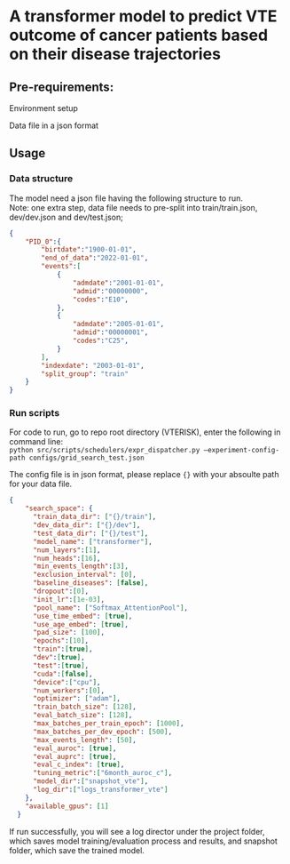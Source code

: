 # A transformer model to predict VTE outcome of cancer patients based on their disease trajectories

## Pre-requirements: 
Environment setup 

Data file in a json format

## Usage
### Data structure
The model need a json file having the following structure to run.  
Note: one extra step, data file needs to pre-split into train/train.json, dev/dev.json and dev/test.json; 

```json
{
    "PID_0":{
        "birtdate":"1900-01-01",
        "end_of_data":"2022-01-01",
        "events":[
            {
                "admdate":"2001-01-01",
                "admid":"00000000",
                "codes":"E10",
            },
            {
                "admdate":"2005-01-01",
                "admid":"00000001",
                "codes":"C25",
            }
        ],
        "indexdate": "2003-01-01",
        "split_group": "train"
    }
}
```
### Run scripts
For code to run, go to repo root directory (VTERISK), enter the following in command line:   
```python src/scripts/schedulers/expr_dispatcher.py –experiment-config-path configs/grid_search_test.json```

The config file is in json format, please replace ```{}``` with your absoulte path for your data file.
```json
{
    "search_space": {
      "train_data_dir": ["{}/train"],
      "dev_data_dir": ["{}/dev"],
      "test_data_dir": ["{}/test"],
      "model_name": ["transformer"],
      "num_layers":[1],
      "num_heads":[16],
      "min_events_length":[3],
      "exclusion_interval": [0],
      "baseline_diseases": [false],
      "dropout":[0],
      "init_lr":[1e-03],
      "pool_name": ["Softmax_AttentionPool"],
      "use_time_embed": [true],
      "use_age_embed": [true],
      "pad_size": [100],
      "epochs":[10],
      "train":[true],
      "dev":[true],
      "test":[true],
      "cuda":[false],
      "device":["cpu"],
      "num_workers":[0],
      "optimizer": ["adam"],
      "train_batch_size": [128],
      "eval_batch_size": [128],
      "max_batches_per_train_epoch": [1000],
      "max_batches_per_dev_epoch": [500],
      "max_events_length": [50],
      "eval_auroc": [true],
      "eval_auprc": [true],
      "eval_c_index": [true],
      "tuning_metric":["6month_auroc_c"],
      "model_dir":["snapshot_vte"],
      "log_dir":["logs_transformer_vte"]
    },
    "available_gpus": [1]
  }
```

If run successfully, you will see a log director under the project folder, which saves model training/evaluation process and results, and snapshot folder, which save the trained model.









